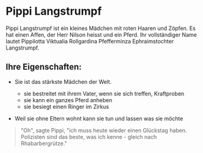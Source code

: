 # Pippi Langstrumpf

Pippi Langstrumpf ist ein kleines Mädchen mit roten Haaren und Zöpfen.
Es hat einen Affen, der Herr Nilson heisst und ein Pferd.
Ihr vollständiger Name lautet Pippilotta Viktualia Rollgardina Pfefferminza Ephraimstochter Langstrumpf.

## Ihre Eigenschaften:

* Sie ist das stärkste Mädchen der Welt.
	* sie bestreitet mit ihrem Vater, wenn sie sich treffen, Kraftproben
	* sie kann ein ganzes Pferd anheben
	* sie besiegt einen Ringer im Zirkus
	
* Weil sie ohne Eltern wohnt kann sie tun und lassen was sie möchte


>  "Oh", sagte Pippi, "ich muss heute wieder einen Glückstag haben. Polizisten sind das beste, was ich kenne - gleich nach Rhabarbergrütze."
